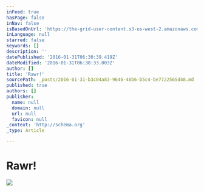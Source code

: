 ```yaml
---
inFeed: true
hasPage: false
inNav: false
isBasedOnUrl: 'https://the-grid-user-content.s3-us-west-2.amazonaws.com/b643a7fa-41f7-488e-aacd-2ef57d838757.png'
inLanguage: null
starred: false
keywords: []
description: ''
datePublished: '2016-01-31T06:30:39.419Z'
dateModified: '2016-01-31T06:30:33.003Z'
author: []
title: 'Rawr!'
sourcePath: _posts/2016-01-31-b3c04a83-9646-48b6-b5c4-be7722565d48.md
published: true
authors: []
publisher:
  name: null
  domain: null
  url: null
  favicon: null
_context: 'http://schema.org'
_type: Article

---
```

# Rawr!
![](https://s3-us-west-2.amazonaws.com/the-grid-img/p/3d938486ad03dd0a927a4571ab27e6d3f3c59e3d.png)